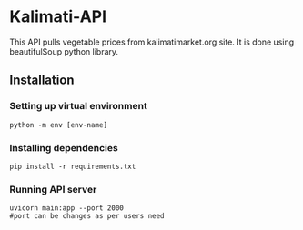 <h1>Kalimati-API</h1>
<p>This API pulls vegetable prices from kalimatimarket.org site. It is done using beautifulSoup python library.</p>

<h2>Installation</h2>
<h3>Setting up virtual environment</h3>
<code>python -m env [env-name]</code>
<h3>Installing dependencies</h3>
<code>pip install -r requirements.txt</code>
<h3>Running API server</h3>
<code>uvicorn main:app --port 2000
#port can be changes as per users need
</code>
